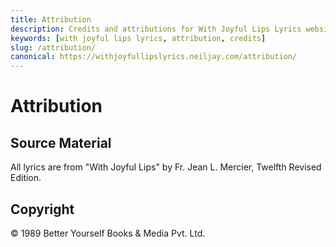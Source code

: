 ```yaml
---
title: Attribution
description: Credits and attributions for With Joyful Lips Lyrics website.
keywords: [with joyful lips lyrics, attribution, credits]
slug: /attribution/
canonical: https://withjoyfullipslyrics.neiljay.com/attribution/
---
```


# Attribution

## Source Material
All lyrics are from "With Joyful Lips" by Fr. Jean L. Mercier, Twelfth Revised Edition.

## Copyright
© 1989 Better Yourself Books & Media Pvt. Ltd.